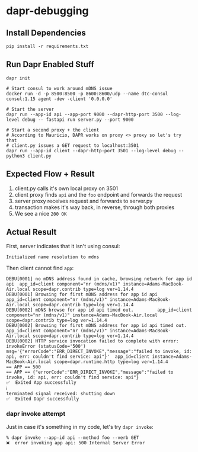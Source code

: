 # dapr-debugging

## Install Dependencies

```
pip install -r requirements.txt
```

## Run Dapr Enabled Stuff

```
dapr init

# Start consul to work around mDNS issue
docker run -d -p 8500:8500 -p 8600:8600/udp --name dtc-consul consul:1.15 agent -dev -client '0.0.0.0'

# Start the server
dapr run --app-id api --app-port 9000 --dapr-http-port 3500 --log-level debug -- fastapi run server.py --port 9000

# Start a second proxy + the client
# According to Mauricio, DAPR works on proxy <> proxy so let's try that
# client.py issues a GET request to localhost:3501
dapr run --app-id client --dapr-http-port 3501 --log-level debug -- python3 client.py
```

## Expected Flow + Result

1. client.py calls it's own local proxy on 3501
2. client proxy finds `api` and the `foo` endpoint and forwards the request
3. server proxy receives request and forwards to server.py
4. transaction makes it's way back, in reverse, through both proxies
5. We see a nice `200 OK`

## Actual Result

First, server indicates that it isn't using consul:
```
Initialized name resolution to mdns
```

Then client cannot find `app`:

```
DEBU[0001] no mDNS address found in cache, browsing network for app id api  app_id=client component="nr (mdns/v1)" instance=Adams-MacBook-Air.local scope=dapr.contrib type=log ver=1.14.4
DEBU[0001] Browsing for first mDNS address for app id api  app_id=client component="nr (mdns/v1)" instance=Adams-MacBook-Air.local scope=dapr.contrib type=log ver=1.14.4
DEBU[0002] mDNS browse for app id api timed out.         app_id=client component="nr (mdns/v1)" instance=Adams-MacBook-Air.local scope=dapr.contrib type=log ver=1.14.4
DEBU[0002] Browsing for first mDNS address for app id api timed out.  app_id=client component="nr (mdns/v1)" instance=Adams-MacBook-Air.local scope=dapr.contrib type=log ver=1.14.4
DEBU[0002] HTTP service invocation failed to complete with error: invokeError (statusCode='500') msg='{"errorCode":"ERR_DIRECT_INVOKE","message":"failed to invoke, id: api, err: couldn't find service: api"}'  app_id=client instance=Adams-MacBook-Air.local scope=dapr.runtime.http type=log ver=1.14.4
== APP == 500
== APP == {"errorCode":"ERR_DIRECT_INVOKE","message":"failed to invoke, id: api, err: couldn't find service: api"}
✅  Exited App successfully
ℹ️  
terminated signal received: shutting down
✅  Exited Dapr successfully
```

### dapr invoke attempt

Just in case it's something in my code, let's try `dapr invoke`:

```
% dapr invoke --app-id api --method foo --verb GET       
❌  error invoking app api: 500 Internal Server Error
```
